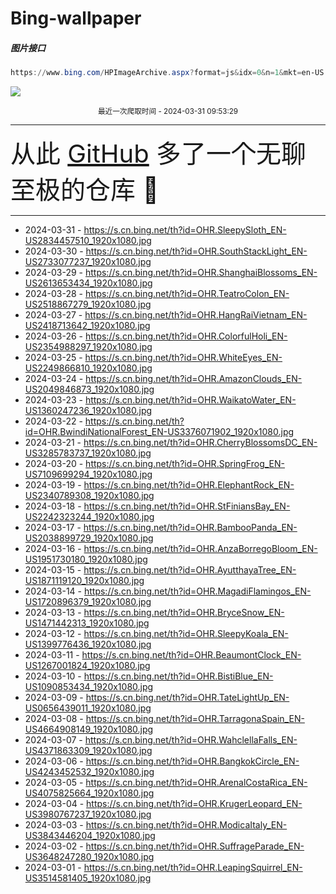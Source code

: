 # Bing-wallpaper

##### 图片接口

```powershell
https://www.bing.com/HPImageArchive.aspx?format=js&idx=0&n=1&mkt=en-US
```

 ![](https://s.cn.bing.net/th?id=OHR.SleepySloth_EN-US2834457510_1920x1080.jpg)

<p align='center' >
    <small>
        最近一次爬取时间 - 2024-03-31 09:53:29
    </small>
    <br>
    <hr>
    <font size=7>
        <small>
           从此 <a href='https://github.com/'>GitHub</a> 多了一个无聊至极的仓库  🍳
        </small>
    </font>
    <hr>
</p>


- 2024-03-31 - https://s.cn.bing.net/th?id=OHR.SleepySloth_EN-US2834457510_1920x1080.jpg 
- 2024-03-30 - https://s.cn.bing.net/th?id=OHR.SouthStackLight_EN-US2733077237_1920x1080.jpg 
- 2024-03-29 - https://s.cn.bing.net/th?id=OHR.ShanghaiBlossoms_EN-US2613653434_1920x1080.jpg 
- 2024-03-28 - https://s.cn.bing.net/th?id=OHR.TeatroColon_EN-US2518867279_1920x1080.jpg 
- 2024-03-27 - https://s.cn.bing.net/th?id=OHR.HangRaiVietnam_EN-US2418713642_1920x1080.jpg 
- 2024-03-26 - https://s.cn.bing.net/th?id=OHR.ColorfulHoli_EN-US2354988297_1920x1080.jpg 
- 2024-03-25 - https://s.cn.bing.net/th?id=OHR.WhiteEyes_EN-US2249866810_1920x1080.jpg 
- 2024-03-24 - https://s.cn.bing.net/th?id=OHR.AmazonClouds_EN-US2049846873_1920x1080.jpg 
- 2024-03-23 - https://s.cn.bing.net/th?id=OHR.WaikatoWater_EN-US1360247236_1920x1080.jpg 
- 2024-03-22 - https://s.cn.bing.net/th?id=OHR.BwindiNationalForest_EN-US3376071902_1920x1080.jpg 
- 2024-03-21 - https://s.cn.bing.net/th?id=OHR.CherryBlossomsDC_EN-US3285783737_1920x1080.jpg 
- 2024-03-20 - https://s.cn.bing.net/th?id=OHR.SpringFrog_EN-US7109699294_1920x1080.jpg 
- 2024-03-19 - https://s.cn.bing.net/th?id=OHR.ElephantRock_EN-US2340789308_1920x1080.jpg 
- 2024-03-18 - https://s.cn.bing.net/th?id=OHR.StFiniansBay_EN-US2242323244_1920x1080.jpg 
- 2024-03-17 - https://s.cn.bing.net/th?id=OHR.BambooPanda_EN-US2038899729_1920x1080.jpg 
- 2024-03-16 - https://s.cn.bing.net/th?id=OHR.AnzaBorregoBloom_EN-US1951730180_1920x1080.jpg 
- 2024-03-15 - https://s.cn.bing.net/th?id=OHR.AyutthayaTree_EN-US1871119120_1920x1080.jpg 
- 2024-03-14 - https://s.cn.bing.net/th?id=OHR.MagadiFlamingos_EN-US1720896379_1920x1080.jpg 
- 2024-03-13 - https://s.cn.bing.net/th?id=OHR.BryceSnow_EN-US1471442313_1920x1080.jpg 
- 2024-03-12 - https://s.cn.bing.net/th?id=OHR.SleepyKoala_EN-US1399776436_1920x1080.jpg 
- 2024-03-11 - https://s.cn.bing.net/th?id=OHR.BeaumontClock_EN-US1267001824_1920x1080.jpg 
- 2024-03-10 - https://s.cn.bing.net/th?id=OHR.BistiBlue_EN-US1090853434_1920x1080.jpg 
- 2024-03-09 - https://s.cn.bing.net/th?id=OHR.TateLightUp_EN-US0656439011_1920x1080.jpg 
- 2024-03-08 - https://s.cn.bing.net/th?id=OHR.TarragonaSpain_EN-US4664908149_1920x1080.jpg 
- 2024-03-07 - https://s.cn.bing.net/th?id=OHR.WahclellaFalls_EN-US4371863309_1920x1080.jpg 
- 2024-03-06 - https://s.cn.bing.net/th?id=OHR.BangkokCircle_EN-US4243452532_1920x1080.jpg 
- 2024-03-05 - https://s.cn.bing.net/th?id=OHR.ArenalCostaRica_EN-US4075825664_1920x1080.jpg 
- 2024-03-04 - https://s.cn.bing.net/th?id=OHR.KrugerLeopard_EN-US3980767237_1920x1080.jpg 
- 2024-03-03 - https://s.cn.bing.net/th?id=OHR.ModicaItaly_EN-US3843446204_1920x1080.jpg 
- 2024-03-02 - https://s.cn.bing.net/th?id=OHR.SuffrageParade_EN-US3648247280_1920x1080.jpg 
- 2024-03-01 - https://s.cn.bing.net/th?id=OHR.LeapingSquirrel_EN-US3514581405_1920x1080.jpg 
